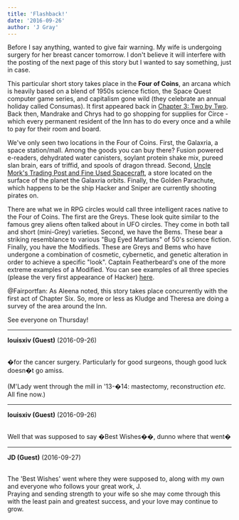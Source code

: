 ```yaml
---
title: 'Flashback!'
date: '2016-09-26'
author: 'J Gray'
---
```


<p>Before I say anything, wanted to give fair warning. My wife is undergoing surgery for her breast cancer tomorrow. I don't believe it will interfere with the posting of the next page of this story but I wanted to say something, just in case.</p><p>This particular short story takes place in the <strong>Four of Coins</strong>, an arcana which is heavily based on a blend of 1950s science fiction, the Space Quest computer game series, and capitalism gone wild (they celebrate an annual holiday called Consumas). It first appeared back in <a href="http://mysteriesofthearcana.com/comics/242/" target="_blank">Chapter 3: Two by Two</a>. Back then, Mandrake and Chrys had to go shopping for supplies for Circe - which every permanent resident of the Inn has to do every once and a while to pay for their room and board.</p><p>We've only seen two locations in the Four of Coins. First, the Galaxria, a space station/mall. Among the goods you can buy there? Fusion powered e-readers, dehydrated water canisters, soylant protein shake mix, pureed slan brain, ears of triffid, and spools of dragon thread. Second, <a href="http://mysteriesofthearcana.com/comics/271/" target="_blank">Uncle Mork's Trading Post and Fine Used Spacecraft</a>, a store located on the surface of the planet the Galaxria orbits. Finally, the Golden Parachute, which happens to be the ship Hacker and Sniper are currently shooting pirates on.</p><p>There are what we in RPG circles would call three intelligent races native to the Four of Coins. The first are the Greys. These look quite similar to the famous grey aliens often talked about in UFO circles. They come in both tall and short (mini-Grey) varieties. Second, we have the Bems. These bear a striking resemblance to various "Bug Eyed Martians" of 50's science fiction. Finally, you have the Modifieds. These are Greys and Bems who have undergone a combination of cosmetic, cybernetic, and genetic alteration in order to achieve a specific "look". Captain Featherbeard's one of the more extreme examples of a Modified. You can see examples of all three species (please the very first appearance of Hacker) <a href="http://mysteriesofthearcana.com/comics/247/" target="_blank">here</a>.</p><p>@Fairportfan: As Aleena noted, this story takes place concurrently with the first act of Chapter Six. So, more or less as Kludge and Theresa are doing a survey of the area around the Inn.</p><p>See everyone on Thursday!</p>

---
**louisxiv (Guest)** (2016-09-26)

<br> �for the cancer surgery. Particularly for good surgeons, though good luck doesn�t go amiss.<br><br>(M'Lady went through the mill in '13-�14: mastectomy, reconstruction <i>etc. </i>All fine now.)<br>

---
**louisxiv (Guest)** (2016-09-26)

<br> Well that was supposed to say �Best Wishes��, dunno where that went�<br>

---
**JD (Guest)** (2016-09-27)

<br> The 'Best Wishes' went where they were supposed to, along with my own and everyone who follows your great work, J.&nbsp; <br>Praying and sending strength to your wife so she may come through this with the least pain and greatest success, and your love may continue to grow.<br>


